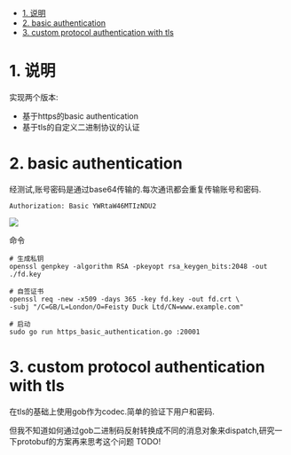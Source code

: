 
<!-- TOC -->

- [1. 说明](#1-说明)
- [2. basic authentication](#2-basic-authentication)
- [3. custom protocol authentication with tls](#3-custom-protocol-authentication-with-tls)

<!-- /TOC -->


<a id="markdown-1-说明" name="1-说明"></a>
# 1. 说明

实现两个版本:
* 基于https的basic authentication
* 基于tls的自定义二进制协议的认证


<a id="markdown-2-basic-authentication" name="2-basic-authentication"></a>
# 2. basic authentication

经测试,账号密码是通过base64传输的.每次通讯都会重复传输账号和密码.

```
Authorization: Basic YWRtaW46MTIzNDU2
```

![](http://ouxarji35.bkt.clouddn.com/basic.png)


命令
```
# 生成私钥
openssl genpkey -algorithm RSA -pkeyopt rsa_keygen_bits:2048 -out ./fd.key

# 自签证书
openssl req -new -x509 -days 365 -key fd.key -out fd.crt \
-subj "/C=GB/L=London/O=Feisty Duck Ltd/CN=www.example.com"

# 启动
sudo go run https_basic_authentication.go :20001
```

<a id="markdown-3-custom-protocol-authentication-with-tls" name="3-custom-protocol-authentication-with-tls"></a>
# 3. custom protocol authentication with tls

在tls的基础上使用gob作为codec.简单的验证下用户和密码.

但我不知道如何通过gob二进制码反射转换成不同的消息对象来dispatch,研究一下protobuf的方案再来思考这个问题 TODO!

